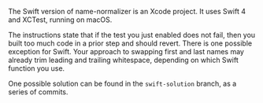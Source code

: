 The Swift version of name-normalizer is an Xcode project. It uses Swift 4 and XCTest, running on macOS.

The instructions state that if the test you just enabled does not fail, then you built too much code in a prior step and should revert. There is one possible exception for Swift. Your approach to swapping first and last names may already trim leading and trailing whitespace, depending on which Swift function you use.

One possible solution can be found in the `swift-solution` branch, as a series of commits.
